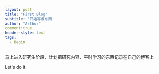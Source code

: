 ```yaml
---
layout: post
title: "First Blog"
subtitle: '开始写点东西'
author: "Arthur"
comment:true
header-style: text
tags:
  - Begin
---
```



马上进入研究生阶段，计划把研究内容、平时学习的东西记录在自己的博客上

Let's do it.
 


